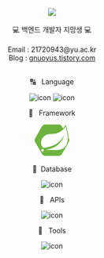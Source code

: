 
<p align="center">
<img src="https://capsule-render.vercel.app/api?&type=waving&color=timeAuto&height=180&section=header&text=Hi✋%20I'm%20Twotwobread&fontSize=50&animation=fadeIn&fontAlignY=45" />
  </p>

<div align='center'> 💻 백엔드 개발자 지망생 💻 </div>
<br>
<div align='center'> Email : 21720943@yu.ac.kr </div>
<div align='center'> Blog : <a href="https://gnuoyus.tistory.com/">gnuoyus.tistory.com</a></div>
<br>
<p align="center">
🔠&nbsp&nbsp&nbspLanguage
  </p>
<p align="center">
<img alt= "icon" wide="65" height="65" src ="https://techstack-generator.vercel.app/java-icon.svg">
<img alt= "icon" wide="65" height="65" src ="https://techstack-generator.vercel.app/python-icon.svg">
  </p>
<p align="center">
🔨&nbsp&nbsp&nbspFramework
  </p>
 <p align="center">
<img alt= "icon" wide="65" height="65" src=spring.png>

  </p>
 <p align="center">
💽&nbsp&nbspDatabase
  </p>
<p align="center">
<img alt= "icon" wide="65" height="65" src ="https://techstack-generator.vercel.app/mysql-icon.svg">
  </p> 
  
<p align="center">
🥘 &nbsp&nbspAPIs
  </p>
<p align="center">
<img alt= "icon" wide="65" height="65" src ="https://techstack-generator.vercel.app/restapi-icon.svg">
  </p>

<p align="center">
🔧 &nbsp&nbspTools
  </p>
<p align="center">
<img alt= "icon" wide="65" height="65" src ="https://techstack-generator.vercel.app/github-icon.svg">
  </p>
 
<!-- <p align="center">
 &nbsp&nbspDeploy
  </p>
<p align="center">
<img alt= "icon" wide="65" height="65" src ="https://techstack-generator.vercel.app/docker-icon.svg">
  </p> -->
<br>
<br>
